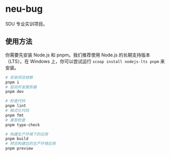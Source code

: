 # neu-bug

SDU 专业实训项目。

## 使用方法

你需要先安装 Node.js 和 pnpm。我们推荐使用 Node.js 的长期支持版本（LTS）。在 Windows 上，你可以尝试运行 `scoop install nodejs-lts pnpm` 来安装。

```sh
# 安装项目依赖
pnpm i
# 启动开发服务器
pnpm dev

# 检查代码
pnpm lint
# 格式化代码
pnpm fmt
# 类型检查
pnpm type-check

# 构建生产环境下的应用
pnpm build
# 预览构建后的生产环境应用
pnpm preview
```
